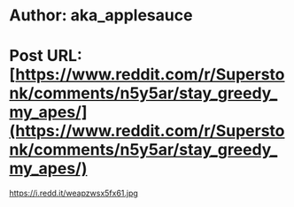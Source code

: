 # Author: aka_applesauce
# Post URL: [https://www.reddit.com/r/Superstonk/comments/n5y5ar/stay_greedy_my_apes/](https://www.reddit.com/r/Superstonk/comments/n5y5ar/stay_greedy_my_apes/)


https://i.redd.it/weapzwsx5fx61.jpg